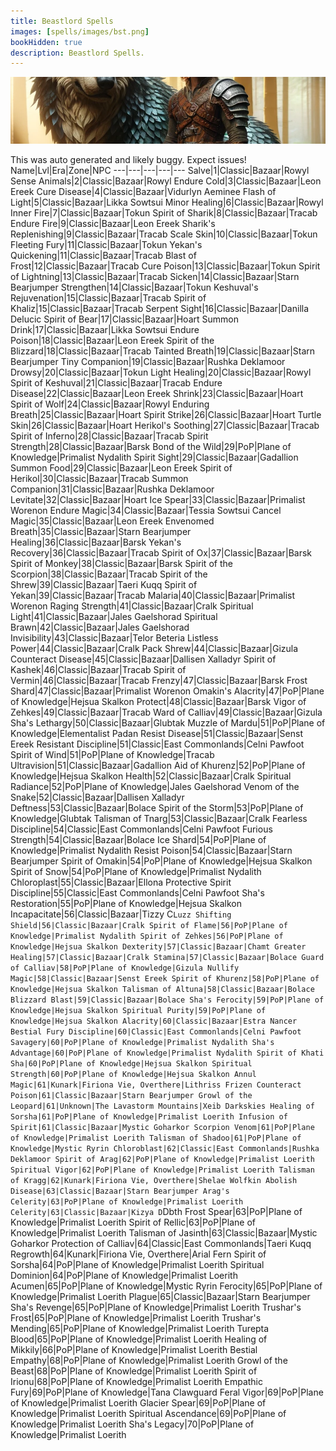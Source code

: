 ```yaml
---
title: Beastlord Spells
images: [spells/images/bst.png]
bookHidden: true
description: Beastlord Spells.
---
```

![Beastlord Spells](images/bst-banner.png)

This was auto generated and likely buggy. Expect issues!
Name|Lvl|Era|Zone|NPC
---|---|---|---|---
Salve|1|Classic|Bazaar|Rowyl
Sense Animals|2|Classic|Bazaar|Rowyl
Endure Cold|3|Classic|Bazaar|Leon Ereek
Cure Disease|4|Classic|Bazaar|Vidurlyn Aeminee
Flash of Light|5|Classic|Bazaar|Likka Sowtsui
Minor Healing|6|Classic|Bazaar|Rowyl
Inner Fire|7|Classic|Bazaar|Tokun
Spirit of Sharik|8|Classic|Bazaar|Tracab
Endure Fire|9|Classic|Bazaar|Leon Ereek
Sharik's Replenishing|9|Classic|Bazaar|Tracab
Scale Skin|10|Classic|Bazaar|Tokun
Fleeting Fury|11|Classic|Bazaar|Tokun
Yekan's Quickening|11|Classic|Bazaar|Tracab
Blast of Frost|12|Classic|Bazaar|Tracab
Cure Poison|13|Classic|Bazaar|Tokun
Spirit of Lightning|13|Classic|Bazaar|Tracab
Sicken|14|Classic|Bazaar|Starn Bearjumper
Strengthen|14|Classic|Bazaar|Tokun
Keshuval's Rejuvenation|15|Classic|Bazaar|Tracab
Spirit of Khaliz|15|Classic|Bazaar|Tracab
Serpent Sight|16|Classic|Bazaar|Danilla Delucic
Spirit of Bear|17|Classic|Bazaar|Hoart
Summon Drink|17|Classic|Bazaar|Likka Sowtsui
Endure Poison|18|Classic|Bazaar|Leon Ereek
Spirit of the Blizzard|18|Classic|Bazaar|Tracab
Tainted Breath|19|Classic|Bazaar|Starn Bearjumper
Tiny Companion|19|Classic|Bazaar|Rushka Deklamoor
Drowsy|20|Classic|Bazaar|Tokun
Light Healing|20|Classic|Bazaar|Rowyl
Spirit of Keshuval|21|Classic|Bazaar|Tracab
Endure Disease|22|Classic|Bazaar|Leon Ereek
Shrink|23|Classic|Bazaar|Hoart
Spirit of Wolf|24|Classic|Bazaar|Rowyl
Enduring Breath|25|Classic|Bazaar|Hoart
Spirit Strike|26|Classic|Bazaar|Hoart
Turtle Skin|26|Classic|Bazaar|Hoart
Herikol's Soothing|27|Classic|Bazaar|Tracab
Spirit of Inferno|28|Classic|Bazaar|Tracab
Spirit Strength|28|Classic|Bazaar|Barsk
Bond of the Wild|29|PoP|Plane of Knowledge|Primalist Nydalith
Spirit Sight|29|Classic|Bazaar|Gadallion
Summon Food|29|Classic|Bazaar|Leon Ereek
Spirit of Herikol|30|Classic|Bazaar|Tracab
Summon Companion|31|Classic|Bazaar|Rushka Deklamoor
Levitate|32|Classic|Bazaar|Hoart
Ice Spear|33|Classic|Bazaar|Primalist Worenon
Endure Magic|34|Classic|Bazaar|Tessia Sowtsui
Cancel Magic|35|Classic|Bazaar|Leon Ereek
Envenomed Breath|35|Classic|Bazaar|Starn Bearjumper
Healing|36|Classic|Bazaar|Barsk
Yekan's Recovery|36|Classic|Bazaar|Tracab
Spirit of Ox|37|Classic|Bazaar|Barsk
Spirit of Monkey|38|Classic|Bazaar|Barsk
Spirit of the Scorpion|38|Classic|Bazaar|Tracab
Spirit of the Shrew|39|Classic|Bazaar|Taeri Kuqq
Spirit of Yekan|39|Classic|Bazaar|Tracab
Malaria|40|Classic|Bazaar|Primalist Worenon
Raging Strength|41|Classic|Bazaar|Cralk
Spiritual Light|41|Classic|Bazaar|Jales Gaelshorad
Spiritual Brawn|42|Classic|Bazaar|Jales Gaelshorad
Invisibility|43|Classic|Bazaar|Telor Beteria
Listless Power|44|Classic|Bazaar|Cralk
Pack Shrew|44|Classic|Bazaar|Gizula
Counteract Disease|45|Classic|Bazaar|Dallisen Xalladyr
Spirit of Kashek|46|Classic|Bazaar|Tracab
Spirit of Vermin|46|Classic|Bazaar|Tracab
Frenzy|47|Classic|Bazaar|Barsk
Frost Shard|47|Classic|Bazaar|Primalist Worenon
Omakin's Alacrity|47|PoP|Plane of Knowledge|Hejsua Skalkon
Protect|48|Classic|Bazaar|Barsk
Vigor of Zehkes|49|Classic|Bazaar|Tracab
Ward of Calliav|49|Classic|Bazaar|Gizula
Sha's Lethargy|50|Classic|Bazaar|Glubtak
Muzzle of Mardu|51|PoP|Plane of Knowledge|Elementalist Padan
Resist Disease|51|Classic|Bazaar|Senst Ereek
Resistant Discipline|51|Classic|East Commonlands|Celni Pawfoot
Spirit of Wind|51|PoP|Plane of Knowledge|Tracab
Ultravision|51|Classic|Bazaar|Gadallion
Aid of Khurenz|52|PoP|Plane of Knowledge|Hejsua Skalkon
Health|52|Classic|Bazaar|Cralk
Spiritual Radiance|52|PoP|Plane of Knowledge|Jales Gaelshorad
Venom of the Snake|52|Classic|Bazaar|Dallisen Xalladyr
Deftness|53|Classic|Bazaar|Bolace
Spirit of the Storm|53|PoP|Plane of Knowledge|Glubtak
Talisman of Tnarg|53|Classic|Bazaar|Cralk
Fearless Discipline|54|Classic|East Commonlands|Celni Pawfoot
Furious Strength|54|Classic|Bazaar|Bolace
Ice Shard|54|PoP|Plane of Knowledge|Primalist Nydalith
Resist Poison|54|Classic|Bazaar|Starn Bearjumper
Spirit of Omakin|54|PoP|Plane of Knowledge|Hejsua Skalkon
Spirit of Snow|54|PoP|Plane of Knowledge|Primalist Nydalith
Chloroplast|55|Classic|Bazaar|Ellona
Protective Spirit Discipline|55|Classic|East Commonlands|Celni Pawfoot
Sha's Restoration|55|PoP|Plane of Knowledge|Hejsua Skalkon
Incapacitate|56|Classic|Bazaar|Tizzy C`Luzz
Shifting Shield|56|Classic|Bazaar|Cralk
Spirit of Flame|56|PoP|Plane of Knowledge|Primalist Nydalith
Spirit of Zehkes|56|PoP|Plane of Knowledge|Hejsua Skalkon
Dexterity|57|Classic|Bazaar|Chamt
Greater Healing|57|Classic|Bazaar|Cralk
Stamina|57|Classic|Bazaar|Bolace
Guard of Calliav|58|PoP|Plane of Knowledge|Gizula
Nullify Magic|58|Classic|Bazaar|Senst Ereek
Spirit of Khurenz|58|PoP|Plane of Knowledge|Hejsua Skalkon
Talisman of Altuna|58|Classic|Bazaar|Bolace
Blizzard Blast|59|Classic|Bazaar|Bolace
Sha's Ferocity|59|PoP|Plane of Knowledge|Hejsua Skalkon
Spiritual Purity|59|PoP|Plane of Knowledge|Hejsua Skalkon
Alacrity|60|Classic|Bazaar|Estra Nancer
Bestial Fury Discipline|60|Classic|East Commonlands|Celni Pawfoot
Savagery|60|PoP|Plane of Knowledge|Primalist Nydalith
Sha's Advantage|60|PoP|Plane of Knowledge|Primalist Nydalith
Spirit of Khati Sha|60|PoP|Plane of Knowledge|Hejsua Skalkon
Spiritual Strength|60|PoP|Plane of Knowledge|Hejsua Skalkon
Annul Magic|61|Kunark|Firiona Vie, Overthere|Lithriss Frizen
Counteract Poison|61|Classic|Bazaar|Starn Bearjumper
Growl of the Leopard|61|Unknown|The Lavastorm Mountains|Xeib Darkskies
Healing of Sorsha|61|PoP|Plane of Knowledge|Primalist Loerith
Infusion of Spirit|61|Classic|Bazaar|Mystic Goharkor
Scorpion Venom|61|PoP|Plane of Knowledge|Primalist Loerith
Talisman of Shadoo|61|PoP|Plane of Knowledge|Mystic Ryrin
Chloroblast|62|Classic|East Commonlands|Rushka Deklamoor
Spirit of Arag|62|PoP|Plane of Knowledge|Primalist Loerith
Spiritual Vigor|62|PoP|Plane of Knowledge|Primalist Loerith
Talisman of Kragg|62|Kunark|Firiona Vie, Overthere|Shelae Wolfkin
Abolish Disease|63|Classic|Bazaar|Starn Bearjumper
Arag's Celerity|63|PoP|Plane of Knowledge|Primalist Loerith
Celerity|63|Classic|Bazaar|Kizya D`Dbth
Frost Spear|63|PoP|Plane of Knowledge|Primalist Loerith
Spirit of Rellic|63|PoP|Plane of Knowledge|Primalist Loerith
Talisman of Jasinth|63|Classic|Bazaar|Mystic Goharkor
Protection of Calliav|64|Classic|East Commonlands|Taeri Kuqq
Regrowth|64|Kunark|Firiona Vie, Overthere|Arial Fern
Spirit of Sorsha|64|PoP|Plane of Knowledge|Primalist Loerith
Spiritual Dominion|64|PoP|Plane of Knowledge|Primalist Loerith
Acumen|65|PoP|Plane of Knowledge|Mystic Ryrin
Ferocity|65|PoP|Plane of Knowledge|Primalist Loerith
Plague|65|Classic|Bazaar|Starn Bearjumper
Sha's Revenge|65|PoP|Plane of Knowledge|Primalist Loerith
Trushar's Frost|65|PoP|Plane of Knowledge|Primalist Loerith
Trushar's Mending|65|PoP|Plane of Knowledge|Primalist Loerith
Turepta Blood|65|PoP|Plane of Knowledge|Primalist Loerith
Healing of Mikkily|66|PoP|Plane of Knowledge|Primalist Loerith
Bestial Empathy|68|PoP|Plane of Knowledge|Primalist Loerith
Growl of the Beast|68|PoP|Plane of Knowledge|Primalist Loerith
Spirit of Irionu|68|PoP|Plane of Knowledge|Primalist Loerith
Empathic Fury|69|PoP|Plane of Knowledge|Tana Clawguard
Feral Vigor|69|PoP|Plane of Knowledge|Primalist Loerith
Glacier Spear|69|PoP|Plane of Knowledge|Primalist Loerith
Spiritual Ascendance|69|PoP|Plane of Knowledge|Primalist Loerith
Sha's Legacy|70|PoP|Plane of Knowledge|Primalist Loerith

